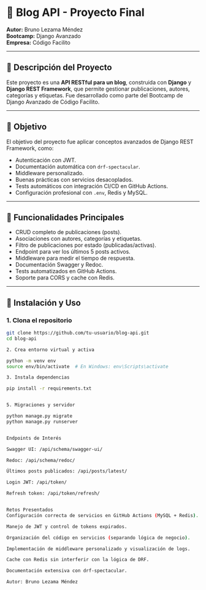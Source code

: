 # 📰 Blog API - Proyecto Final

**Autor:** Bruno Lezama Méndez  
**Bootcamp:** Django Avanzado  
**Empresa:** Código Facilito

---

## 📌 Descripción del Proyecto

Este proyecto es una **API RESTful para un blog**, construida con **Django** y **Django REST Framework**, que permite gestionar publicaciones, autores, categorías y etiquetas. Fue desarrollado como parte del Bootcamp de Django Avanzado de Código Facilito.

---

## 🎯 Objetivo

El objetivo del proyecto fue aplicar conceptos avanzados de Django REST Framework, como:

- Autenticación con JWT.
- Documentación automática con `drf-spectacular`.
- Middleware personalizado.
- Buenas prácticas con servicios desacoplados.
- Tests automáticos con integración CI/CD en GitHub Actions.
- Configuración profesional con `.env`, Redis y MySQL.

---

## 🔧 Funcionalidades Principales

- CRUD completo de publicaciones (posts).
- Asociaciones con autores, categorías y etiquetas.
- Filtro de publicaciones por estado (publicadas/activas).
- Endpoint para ver los últimos 5 posts activos.
- Middleware para medir el tiempo de respuesta.
- Documentación Swagger y Redoc.
- Tests automatizados en GitHub Actions.
- Soporte para CORS y cache con Redis.

---

## 🚀 Instalación y Uso

### 1. Clona el repositorio

```bash
git clone https://github.com/tu-usuario/blog-api.git
cd blog-api

2. Crea entorno virtual y activa

python -m venv env
source env/bin/activate  # En Windows: env\Scripts\activate

3. Instala dependencias

pip install -r requirements.txt


5. Migraciones y servidor

python manage.py migrate
python manage.py runserver


Endpoints de Interés

Swagger UI: /api/schema/swagger-ui/

Redoc: /api/schema/redoc/

Últimos posts publicados: /api/posts/latest/

Login JWT: /api/token/

Refresh token: /api/token/refresh/


Retos Presentados
Configuración correcta de servicios en GitHub Actions (MySQL + Redis).

Manejo de JWT y control de tokens expirados.

Organización del código en servicios (separando lógica de negocio).

Implementación de middleware personalizado y visualización de logs.

Cache con Redis sin interferir con la lógica de DRF.

Documentación extensiva con drf-spectacular.

Autor: Bruno Lezama Méndez